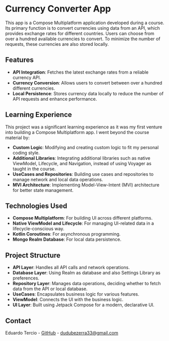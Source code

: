 # Currency Converter App

This app is a Compose Multiplatform application developed during a course. Its primary function is to convert currencies using data from an API, which provides exchange rates for different countries. Users can choose from over a hundred available currencies to convert. To minimize the number of requests, these currencies are also stored locally.

## Features

- **API Integration**: Fetches the latest exchange rates from a reliable currency API.
- **Currency Conversion**: Allows users to convert between over a hundred different currencies.
- **Local Persistence**: Stores currency data locally to reduce the number of API requests and enhance performance.

## Learning Experience

This project was a significant learning experience as it was my first venture into building a Compose Multiplatform app. I went beyond the course material by:

- **Custom Logic**: Modifying and creating custom logic to fit my personal coding style.
- **Additional Libraries**: Integrating additional libraries such as native ViewModel, Lifecycle, and Navigation, instead of using Voyager as taught in the course.
- **UseCases and Repositories**: Building use cases and repositories to manage network and local data operations.
- **MVI Architecture**: Implementing Model-View-Intent (MVI) architecture for better state management.

## Technologies Used

- **Compose Multiplatform**: For building UI across different platforms.
- **Native ViewModel and Lifecycle**: For managing UI-related data in a lifecycle-conscious way.
- **Kotlin Coroutines**: For asynchronous programming.
- **Mongo Realm Database**: For local data persistence.

## Project Structure

- **API Layer**: Handles all API calls and network operations.
- **Database Layer**: Using Realm as database and also Settings Library as preferences.
- **Repository Layer**: Manages data operations, deciding whether to fetch data from the API or local database.
- **UseCases**: Encapsulates business logic for various features.
- **ViewModel**: Connects the UI with the business logic.
- **UI Layer**: Built using Jetpack Compose for a modern, declarative UI.

## Contact

Eduardo Tercio - [GitHub](https://www.linkedin.com/in/eduardo-tercio/) - dudubezerra33@gmail.com
